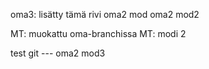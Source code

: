 oma3: lisätty tämä rivi
oma2 mod
oma2 mod2

MT: muokattu oma-branchissa
MT: modi 2

test git ---
oma2 mod3